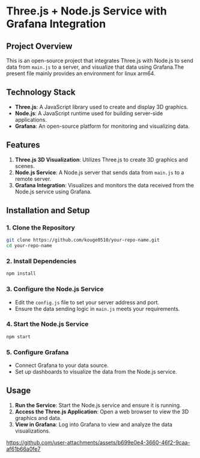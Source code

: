 # Three.js + Node.js Service with Grafana Integration

## Project Overview

This is an open-source project that integrates Three.js with Node.js to send data from `main.js` to a server, and visualize that data using Grafana.The present file mainly provides an environment for linux arm64.

## Technology Stack

- **Three.js**: A JavaScript library used to create and display 3D graphics.
- **Node.js**: A JavaScript runtime used for building server-side applications.
- **Grafana**: An open-source platform for monitoring and visualizing data.

## Features

1. **Three.js 3D Visualization**: Utilizes Three.js to create 3D graphics and scenes.
2. **Node.js Service**: A Node.js server that sends data from `main.js` to a remote server.
3. **Grafana Integration**: Visualizes and monitors the data received from the Node.js service using Grafana.

## Installation and Setup

### 1. Clone the Repository

```bash
git clone https://github.com/kouge0510/your-repo-name.git
cd your-repo-name
```

### 2. Install Dependencies

```bash
npm install
```

### 3. Configure the Node.js Service

- Edit the `config.js` file to set your server address and port.
- Ensure the data sending logic in `main.js` meets your requirements.

### 4. Start the Node.js Service

```bash
npm start
```

### 5. Configure Grafana

- Connect Grafana to your data source.
- Set up dashboards to visualize the data from the Node.js service.

## Usage

1. **Run the Service**: Start the Node.js service and ensure it is running.
2. **Access the Three.js Application**: Open a web browser to view the 3D graphics and data.
3. **View in Grafana**: Log into Grafana to view and analyze the data visualizations.

https://github.com/user-attachments/assets/b699e0e4-3660-46f2-9caa-af61b66a0fe7
